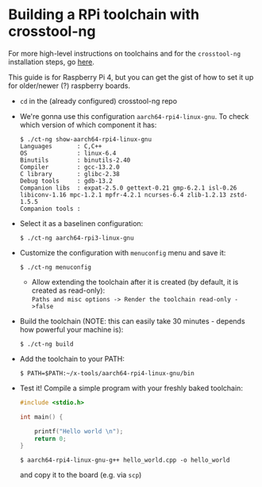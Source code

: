 # Building a RPi toolchain with crosstool-ng

For more high-level instructions on toolchains and for the `crosstool-ng` installation steps, go [here](../toolchains/README.md).

This guide is for Raspberry Pi 4, but you can get the gist of how to set it up for older/newer (?) raspberry boards.

- `cd` in the (already configured) crosstool-ng repo
- We're gonna use this configuration `aarch64-rpi4-linux-gnu`. To check which version of which component it has:
    ```
    $ ./ct-ng show-aarch64-rpi4-linux-gnu
    Languages       : C,C++
    OS              : linux-6.4
    Binutils        : binutils-2.40
    Compiler        : gcc-13.2.0
    C library       : glibc-2.38
    Debug tools     : gdb-13.2
    Companion libs  : expat-2.5.0 gettext-0.21 gmp-6.2.1 isl-0.26 libiconv-1.16 mpc-1.2.1 mpfr-4.2.1 ncurses-6.4 zlib-1.2.13 zstd-1.5.5
    Companion tools :
    ```
- Select it as a baselinen configuration:
    ```
    $ ./ct-ng aarch64-rpi3-linux-gnu
    ```

- Customize the configuration with `menuconfig` menu and save it:

    ```
    $ ./ct-ng menuconfig
    ```

    - Allow extending the toolchain after it is created (by default, it is created as read-only):  
    `Paths and misc options -> Render the toolchain read-only ->false`

- Build the toolchain (NOTE: this can easily take 30 minutes - depends how powerful your machine is):
    ```
    $ ./ct-ng build
    ```

- Add the toolchain to your PATH:
    ```
    $ PATH=$PATH:~/x-tools/aarch64-rpi4-linux-gnu/bin
    ```
- Test it! Compile a simple program with your freshly baked toolchain:

    ``` c
    #include <stdio.h>

    int main() {

        printf("Hello world \n");
        return 0;
    }
    ```

    ```
    $ aarch64-rpi4-linux-gnu-g++ hello_world.cpp -o hello_world
    ```
    and copy it to the board (e.g. via `scp`)